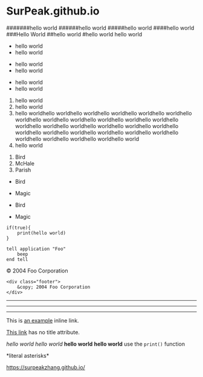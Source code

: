 # SurPeak.github.io
#######hello world
######hello world
#####hello world
####hello world
###Hello World
##hello world
#hello world
hello world

* hello world
* hello world
+ hello world
+ hello world
- hello world
- hello world
1. hello world
3. hello world
4. hello worldhello worldhello worldhello worldhello worldhello worldhello worldhello worldhello worldhello worldhello worldhello worldhello worldhello worldhello worldhello worldhello worldhello worldhello worldhello worldhello worldhello worldhello worldhello worldhello worldhello worldhello worldhello worldhello world
2. hello world

<ol>
<li>Bird</li>
<li>McHale</li>
<li>Parish</li>
</ol>

*   Bird

*   Magic
<ul>
<li><p>Bird</p></li>
<li><p>Magic</p></li>
</ul>

    if(true){
        print(hello world)
    }

<pre><code>tell application "Foo"
    beep
end tell
</code></pre>

<div class="footer">
  &copy; 2004 Foo Corporation
</div>

<pre><code>&lt;div class="footer"&gt;
    &amp;copy; 2004 Foo Corporation
&lt;/div&gt;
</code></pre>

****
***
---
This is [an example](https://surpeakzhang.github.io/ "Title") inline link.

[This link](https://surpeakzhang.github.io/) has no title attribute.


*hello world*
_hello world_
**hello world**
__hello world__
use the `print()` function

\*literal asterisks\*

<https://surpeakzhang.github.io/>
